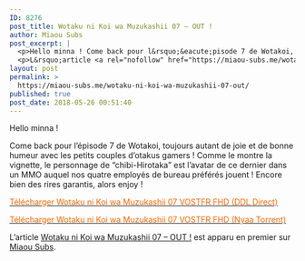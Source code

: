 ```yaml
---
ID: 8276
post_title: Wotaku ni Koi wa Muzukashii 07 – OUT !
author: Miaou Subs
post_excerpt: |
  <p>Hello minna ! Come back pour l&rsquo;&eacute;pisode 7 de Wotakoi, toujours autant de joie et de bonne humeur avec les petits couples d&rsquo;otakus gamers ! Comme le montre la vignette, le personnage de &ldquo;chibi-Hirotaka&rdquo; est l&rsquo;avatar de ce dernier dans un MMO auquel nos quatre employ&eacute;s de bureau pr&eacute;f&eacute;r&eacute;s jouent ! Encore bien des rires</p>
  <p>L&rsquo;article <a rel="nofollow" href="https://miaou-subs.me/wotaku-ni-koi-wa-muzukashii-07-out/">Wotaku ni Koi wa Muzukashii 07 &ndash; OUT !</a> est apparu en premier sur <a rel="nofollow" href="https://miaou-subs.me/">Miaou Subs</a>.</p>
layout: post
permalink: >
  https://miaou-subs.me/wotaku-ni-koi-wa-muzukashii-07-out/
published: true
post_date: 2018-05-26 00:51:40
---
```

<p>Hello minna !</p>
<p>Come back pour l&#8217;épisode 7 de Wotakoi, toujours autant de joie et de bonne humeur avec les petits couples d&#8217;otakus gamers ! Comme le montre la vignette, le personnage de &#8220;chibi-Hirotaka&#8221; est l&#8217;avatar de ce dernier dans un MMO auquel nos quatre employés de bureau préférés jouent ! Encore bien des rires garantis, alors enjoy !</p>
<p><a href="http://ddl.natsumi-no-sekai.com/Wotakoi/%5BNatsumi%20no%20Sekai%20%26%20MiaouSubs%5D%20Wotaku%20ni%20Koi%20wa%20Muzukashii%20-%2007%20VOSTFR%20%281920x1080%208bit%20AAC%29%20%5B5B2E87A3%5D.mp4"  rel="noopener"><span style="color: #ff6600;">Télécharger Wotaku ni Koi wa Muzukashii 07 VOSTFR FHD (DDL Direct)</span></a></p>
<p><a href="https://nyaa.si/view/1040910"  rel="noopener"><span style="color: #ff6600;">Télécharger Wotaku ni Koi wa Muzukashii 07 VOSTFR FHD (Nyaa Torrent)</span></a></p>
<p>L’article <a rel="nofollow" href="https://miaou-subs.me/wotaku-ni-koi-wa-muzukashii-07-out/">Wotaku ni Koi wa Muzukashii 07 &#8211; OUT !</a> est apparu en premier sur <a rel="nofollow" href="https://miaou-subs.me/">Miaou Subs</a>.</p>